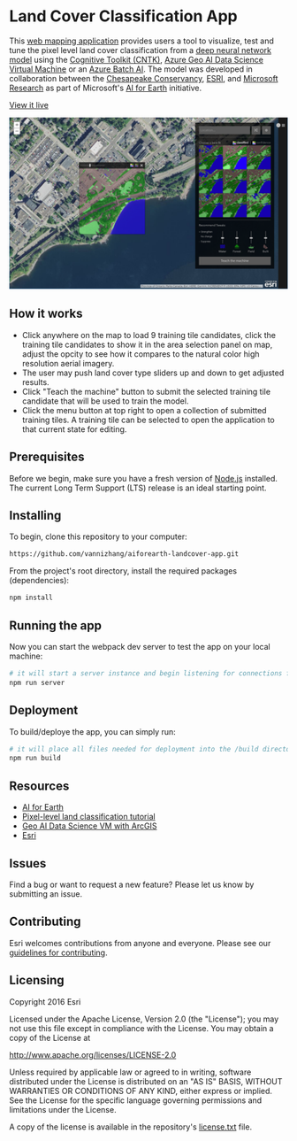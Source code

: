 # Land Cover Classification App

This [web mapping application](https://vannizhang.github.io/aiforearth-landcover-app/build/#) provides users a tool to visualize, test and tune the pixel level land cover classification from a [deep neural network model](https://blogs.technet.microsoft.com/machinelearning/2018/03/12/pixel-level-land-cover-classification-using-the-geo-ai-data-science-virtual-machine-and-batch-ai/) using the [Cognitive Toolkit (CNTK)](https://www.microsoft.com/en-us/cognitive-toolkit/), [Azure Geo AI Data Science Virtual Machine](http://aka.ms/dsvm/GeoAI) or an [Azure Batch AI](https://docs.microsoft.com/azure/batch-ai/). The model was developed in collaboration between the [Chesapeake Conservancy](http://chesapeakeconservancy.org/), [ESRI](https://www.esri.com), and [Microsoft Research](https://www.microsoft.com/research/) as part of Microsoft's [AI for Earth](https://www.microsoft.com/en-us/aiforearth) initiative.

[View it live](https://vannizhang.github.io/aiforearth-landcover-app/build/#)

![App](screenshot.png)

## How it works

- Click anywhere on the map to load 9 training tile candidates, click the training tile candidates to show it in the area selection panel on map, adjust the opcity to see how it compares to the natural color high resolution aerial imagery.
- The user may push land cover type sliders up and down to get adjusted results.
- Click "Teach the machine" button to submit the selected training tile candidate that will be used to train the model.
- Click the menu button at top right to open a collection of submitted training tiles. A training tile can be selected to open the application to that current state for editing.


## Prerequisites
Before we begin, make sure you have a fresh version of [Node.js](https://nodejs.org/en/) installed. The current Long Term Support (LTS) release is an ideal starting point. 

## Installing 
To begin, clone this repository to your computer:

```sh
https://github.com/vannizhang/aiforearth-landcover-app.git
```

From the project's root directory, install the required packages (dependencies):

```sh
npm install
```

## Running the app 
Now you can start the webpack dev server to test the app on your local machine:

```sh
# it will start a server instance and begin listening for connections from localhost on port 8080
npm run server
```

## Deployment
To build/deploye the app, you can simply run:

```sh
# it will place all files needed for deployment into the /build directory 
npm run build
```

## Resources
- [AI for Earth](https://www.microsoft.com/en-us/aiforearth)
- [Pixel-level land classification tutorial](https://github.com/Azure/pixel_level_land_classification)
- [Geo AI Data Science VM with ArcGIS](https://azuremarketplace.microsoft.com/en-us/marketplace/apps/microsoft-ads.geodsvm?tab=Overview)
- [Esri](https://www.esri.com/en-us/home)


## Issues

Find a bug or want to request a new feature?  Please let us know by submitting an issue.

## Contributing

Esri welcomes contributions from anyone and everyone. Please see our [guidelines for contributing](https://github.com/esri/contributing).

## Licensing
Copyright 2016 Esri

Licensed under the Apache License, Version 2.0 (the "License");
you may not use this file except in compliance with the License.
You may obtain a copy of the License at

   http://www.apache.org/licenses/LICENSE-2.0

Unless required by applicable law or agreed to in writing, software
distributed under the License is distributed on an "AS IS" BASIS,
WITHOUT WARRANTIES OR CONDITIONS OF ANY KIND, either express or implied.
See the License for the specific language governing permissions and
limitations under the License.

A copy of the license is available in the repository's [license.txt](license.txt) file.